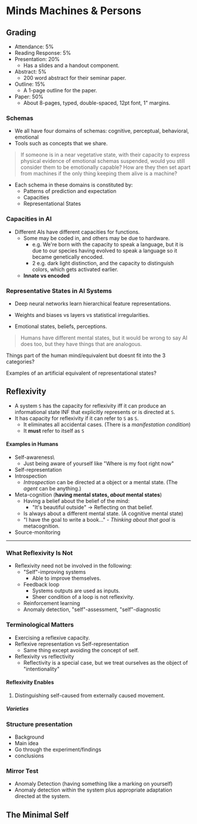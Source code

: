 # Minds Machines & Persons

## Grading
- Attendance: 5%
- Reading Response: 5%
- Presentation: 20%
	- Has a slides and a handout component.
- Abstract: 5%
	- 200 word abstract for their seminar paper.
- Outline: 15%
	- A 1-page outline for the paper.
- Paper: 50%
	- About 8-pages, typed, double-spaced, 12pt font, 1" margins.


### Schemas

- We all have four domains of schemas: cognitive, perceptual, behavioral, emotional
- Tools such as concepts that we share.

> If someone is in a near vegetative state, with their capacity to express physical evidence of emotional schemas suspended, would you still consider them to be emotionally capable? How are they then set apart from machines if the only thing keeping them alive is a machine?

- Each schema in these domains is constituted by:
	- Patterns of prediction and expectation
	- Capacities
	- Representational States
### Capacities in AI
- Different AIs have different capacities for functions.
	- Some may be coded in, and others may be due to hardware.
		- e.g. We're born with the capacity to speak a language, but it is due to our species having evolved to speak a language so it became genetically encoded.
		- 2 e.g. dark light distinction, and the capacity to distinguish colors, which gets activated earlier. 
	- **Innate vs encoded**

### Representative States in AI Systems
- Deep neural networks learn hierarchical feature representations.
- Weights and biases vs layers vs statistical irregularities.

- Emotional states, beliefs, perceptions.

> Humans have different mental states, but it would be wrong to say AI does too, but they have things that are analogous.

Things part of the human mind/equivalent but doesnt fit into the 3 categories?

Examples of an artificial equivalent of representational states?

## Reflexivity
- A system `S` has the capacity for reflexivity iff it can produce an informational state INF that explicitly represents or is directed at `S`.
- It has capacity for reflexivity if it can refer to `S` as `S`.
	- It eliminates all accidental cases. (There is a *manifestation condition*)
	- It **must** refer to itself as `S`

#### Examples in Humans
- Self-awareness\
	- Just being aware of yourself like "Where is my foot right now"
- Self-representation
- Introspection
	- *Introspection* can be directed at a object or a mental state. (The *agent* can be anything.)
- Meta-cognition (**having mental states, *about* mental states**)
	- Having a belief about the belief of the mind:
		- "It's beautiful outside" -> Reflecting on that belief.
	- Is always about a different mental state. (A cognitive mental state)
	- "I have the goal to write a book..." - *Thinking about that goal* is metacognition.
- Source-monitoring

---

### What Reflexivity Is Not
- Reflexivity need not be involved in the following:
	- "Self"-improving systems
		- Able to improve themselves.
	- Feedback loop
		- Systems outputs are used as inputs.
		- Sheer condition of a loop is not reflexivity.
	- Reinforcement learning
	- Anomaly detection, "self"-assessment, "self"-diagnostic

### Terminological Matters
- Exercising a reflexive capacity.
- Reflexive representation vs Self-representation
	- Same thing except avoiding the concept of self.
- Reflexivity vs reflectivity
	- Reflectivity is a special case, but we treat ourselves as the object of "intentionality"


#### Reflexivity Enables

1. Distinguishing self-caused from externally caused movement.

##### Varieties

### Structure presentation
- Background
- Main idea
- Go through the experiment/findings
- conclusions

### Mirror Test
- Anomaly Detection (having something like a marking on yourself)
- Anomaly detection within the system plus appropriate adaptation directed at the system.
## The Minimal Self

